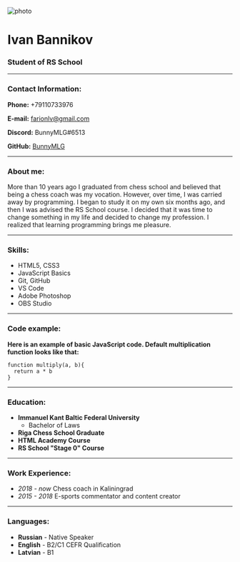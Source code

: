 ![photo](https://i.ibb.co/z5DR5cZ/kekek.png)

# Ivan Bannikov 
### Student of RS School
***
### Contact Information:

**Phone:** +79110733976

**E-mail:** farionlv@gmail.com

**Discord:** BunnyMLG#6513

**GitHub:** [BunnyMLG](https://github.com/BunnyMLG)

---
### About me:
More than 10 years ago I graduated from chess school and believed that being a chess coach was my vocation. However, over time, I was carried away by programming. I began to study it on my own six months ago, and then I was advised the RS School course. I decided that it was time to change something in my life and decided to change my profession. I realized that learning programming brings me pleasure.

---
### Skills:

* HTML5, CSS3
* JavaScript Basics
* Git, GitHub
* VS Code
* Adobe Photoshop
* OBS Studio

---
### Code example:
**Here is an example of basic JavaScript code. Default multiplication function looks like that:**
``` 
function multiply(a, b){
  return a * b
}
```
---
### Education:
* **Immanuel Kant Baltic Federal University**
    + Bachelor of Laws
* **Riga Chess School Graduate**
* **HTML Academy Course**
* **RS School "Stage 0" Course**

---
### Work Experience:
* *2018 - now*
Chess coach in Kaliningrad
* *2015 - 2018*
E-sports commentator and content creator
---
### Languages:

* **Russian** - Native Speaker
* **English** - B2/C1 CEFR Qualification
* **Latvian** - B1